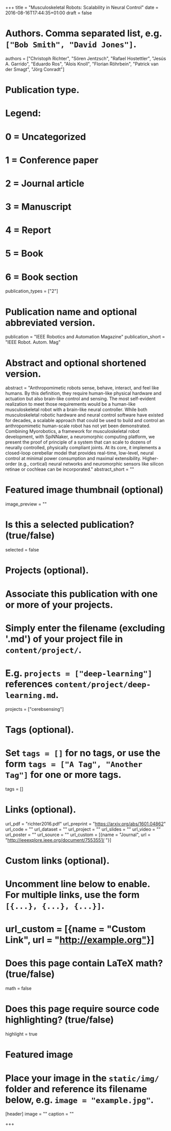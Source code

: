 +++
title = "Musculoskeletal Robots: Scalability in Neural Control"
date = 2016-08-16T17:44:35+01:00
draft = false

# Authors. Comma separated list, e.g. `["Bob Smith", "David Jones"]`.
authors = ["Christoph Richter", "Sören Jentzsch", "Rafael Hostettler", "Jesús A. Garrido", "Eduardo Ros", "Alois Knoll", "Florian Röhrbein", "Patrick van der Smagt", "Jörg Conradt"]

# Publication type.
# Legend:
# 0 = Uncategorized
# 1 = Conference paper
# 2 = Journal article
# 3 = Manuscript
# 4 = Report
# 5 = Book
# 6 = Book section
publication_types = ["2"]

# Publication name and optional abbreviated version.
publication = "IEEE Robotics and Automation Magazine"
publication_short = "IEEE Robot. Autom. Mag"

# Abstract and optional shortened version.
abstract = "Anthropomimetic robots sense, behave, interact, and feel like humans. By this definition, they require human-like physical hardware and actuation but also brain-like control and sensing. The most self-evident realization to meet those requirements would be a human-like musculoskeletal robot with a brain-like neural controller. While both musculoskeletal robotic hardware and neural control software have existed for decades, a scalable approach that could be used to build and control an anthropomimetic human-scale robot has not yet been demonstrated. Combining Myorobotics, a framework for musculoskeletal robot development, with SpiNNaker, a neuromorphic computing platform, we present the proof of principle of a system that can scale to dozens of neurally controlled, physically compliant joints. At its core, it implements a closed-loop cerebellar model that provides real-time, low-level, neural control at minimal power consumption and maximal extensibility. Higher-order (e.g., cortical) neural networks and neuromorphic sensors like silicon retinae or cochleae can be incorporated."
abstract_short = ""

# Featured image thumbnail (optional)
image_preview = ""

# Is this a selected publication? (true/false)
selected = false

# Projects (optional).
#   Associate this publication with one or more of your projects.
#   Simply enter the filename (excluding '.md') of your project file in `content/project/`.
#   E.g. `projects = ["deep-learning"]` references `content/project/deep-learning.md`.
projects = ["cerebsensing"]

# Tags (optional).
#   Set `tags = []` for no tags, or use the form `tags = ["A Tag", "Another Tag"]` for one or more tags.
tags = []

# Links (optional).
url_pdf = "richter2016.pdf"
url_preprint = "https://arxiv.org/abs/1601.04862"
url_code = ""
url_dataset = ""
url_project = ""
url_slides = ""
url_video = ""
url_poster = ""
url_source = ""
url_custom = [{name = "Journal", url = "http://ieeexplore.ieee.org/document/7553551/ "}]

# Custom links (optional).
#   Uncomment line below to enable. For multiple links, use the form `[{...}, {...}, {...}]`.
# url_custom = [{name = "Custom Link", url = "http://example.org"}]

# Does this page contain LaTeX math? (true/false)
math = false

# Does this page require source code highlighting? (true/false)
highlight = true

# Featured image
# Place your image in the `static/img/` folder and reference its filename below, e.g. `image = "example.jpg"`.
[header]
image = ""
caption = ""

+++
